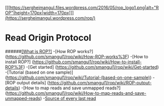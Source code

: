 [[[https://sergheimangul.files.wordpress.com/2016/05/rop_logo1.png|alt="ROP"|height=170px|width=170px]]](https://sergheimangul.wordpress.com/rop/)

Read Origin Protocol 
===============

######[[What is ROP?]](https://github.com/smangul1/rop/wiki/What-is-ROP%3F)
-[How ROP works?] (https://github.com/smangul1/rop/wiki/How-ROP-works%3F)
-[How to install ROP?] (https://github.com/smangul1/rop/wiki/How-to-install-ROP%3F)
-[Get started] (https://github.com/smangul1/rop/wiki/Get-started)
-[Tutorial (based on one sample)] (https://github.com/smangul1/rop/wiki/Tutorial-(based-on-one-sample))
-[ROP output details] (https://github.com/smangul1/rop/wiki/ROP-output-details)
-[How to map reads and save unmapped reads?] (https://github.com/smangul1/rop/wiki/How-to-map-reads-and-save-unmapped-reads)
-[Source of every last read](https://github.com/smangul1/rop/wiki/Source-of-every-last-read)